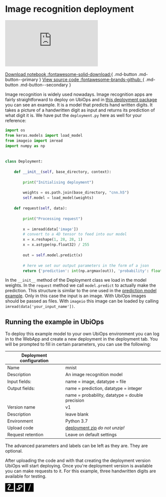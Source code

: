 # Image recognition deployment

<div class="videoWrapper">

<iframe src="https://youtube.com/embed/uPw05Djo-uU" title="YouTube video player" frameborder="0" allow="accelerometer; autoplay; clipboard-write; encrypted-media; gyroscope; picture-in-picture" allowfullscreen></iframe>

</div>

[Download notebook :fontawesome-solid-download:](https://download-github.ubiops.com/#!/home?url=https://github.com/UbiOps/tutorials/tree/master/ready-deployments/image-recognition/mnist_deployment_package){ .md-button .md-button--primary } [View source code :fontawesome-brands-github: ](https://github.com/UbiOps/tutorials/blob/master/ready-deployments/image-recognition/mnist_deployment_package){ .md-button .md-button--secondary }

Image recognition is widely used nowadays. Image recognition apps are fairly straightforward to deploy on UbiOps
and in [this deployment package](https://download-github.ubiops.com/#!/home?url=https://github.com/UbiOps/tutorials/tree/master/ready-deployments/image-recognition/mnist_deployment_package) you can see an example. It is a model that predicts hand written digits.
It takes a picture of a handwritten digit as input and returns its prediction of what digit it is. We have put the
`deployment.py` here as well for your reference:

```python
import os
from keras.models import load_model
from imageio import imread
import numpy as np


class Deployment:

    def __init__(self, base_directory, context):

        print("Initialising deployment")

        weights = os.path.join(base_directory, "cnn.h5")
        self.model = load_model(weights)

    def request(self, data):

        print("Processing request")

        x = imread(data['image'])
        # convert to a 4D tensor to feed into our model
        x = x.reshape(1, 28, 28, 1)
        x = x.astype(np.float32) / 255

        out = self.model.predict(x)

        # here we set our output parameters in the form of a json
        return {'prediction': int(np.argmax(out)), 'probability': float(np.max(out))}

```

In the `__init__` method of the Deployment class we load in the model weights. In the `request` method we call
`model.predict` to actually make the prediction. This structure is similar to the one used in the [prediction model example](../prediction-model/prediction-model.md). Only in this case
the input is an image. With UbiOps images should be passed as files. With `imageio` this image can be loaded
by calling `imread(data['your_input_name'])`.


## Running the example in UbiOps

To deploy this example model to your own UbiOps environment you can log in to the WebApp and create a new
deployment in the deployment tab. You will be prompted to fill in certain parameters, you can use the
following:

| Deployment configuration | |
|--------------------|--------------|
| Name | mnist|
| Description | An image recognition model|
| Input fields: | name = image, datatype = file |
| Output fields: | name = prediction, datatype = integer |
|                | name = probability, datatype = double precision |
| Version name | v1 |
| Description | leave blank |
| Environment | Python 3.7 |
| Upload code | [deployment zip](https://download-github.ubiops.com/#!/home?url=https://github.com/UbiOps/tutorials/tree/master/ready-deployments/image-recognition/mnist_deployment_package) _do not unzip!_|
| Request retention | Leave on default settings |


The advanced parameters and labels can be left as they are. They are optional.

After uploading the code and with that creating the deployment version UbiOps will start deploying. Once
you're deployment version is available you can make requests to it. For this example, three handwritten digits are available for testing.

![](example_image.jpg)
![](example_image_2.jpg)
![](example_image_3.jpg)
